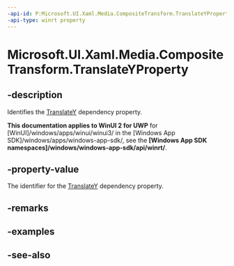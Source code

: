 ```yaml
---
-api-id: P:Microsoft.UI.Xaml.Media.CompositeTransform.TranslateYProperty
-api-type: winrt property
---
```


<!-- Property syntax
public Windows.UI.Xaml.DependencyProperty TranslateYProperty { get; }
-->

# Microsoft.UI.Xaml.Media.CompositeTransform.TranslateYProperty

## -description
Identifies the [TranslateY](compositetransform_translatey.md) dependency property.

**This documentation applies to WinUI 2 for UWP** for [WinUI]/windows/apps/winui/winui3/ in the [Windows App SDK]/windows/apps/windows-app-sdk/, see the **[Windows App SDK namespaces]/windows/windows-app-sdk/api/winrt/**.

## -property-value
The identifier for the [TranslateY](compositetransform_translatey.md) dependency property.

## -remarks

## -examples

## -see-also
